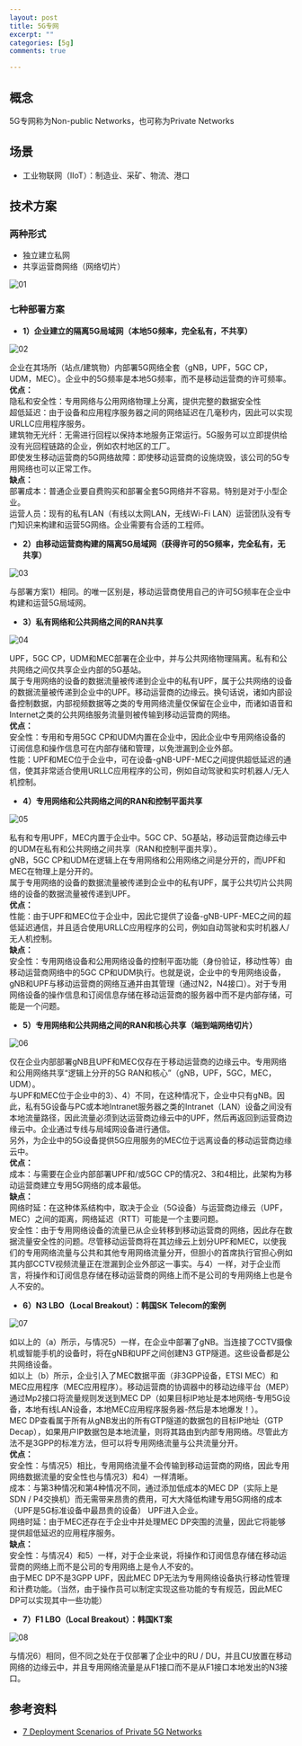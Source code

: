 ```yaml
---
layout: post
title: 5G专网
excerpt: ""
categories: [5g]
comments: true

---
```


## 概念
5G专网称为Non-public Networks，也可称为Private Networks

## 场景
* 工业物联网（IIoT）：制造业、采矿、物流、港口

## 技术方案
### 两种形式
* 独立建立私网
* 共享运营商网络（网络切片）

![01](/img/2020-03-10-01.png) 

### 七种部署方案
* **1）企业建立的隔离5G局域网（本地5G频率，完全私有，不共享）**

![02](/img/2020-03-10-02.png) 

企业在其场所（站点/建筑物）内部署5G网络全套（gNB，UPF，5GC CP，UDM，MEC）。企业中的5G频率是本地5G频率，而不是移动运营商的许可频率。  
**优点：**  
隐私和安全性：专用网络与公用网络物理上分离，提供完整的数据安全性  
超低延迟：由于设备和应用程序服务器之间的网络延迟在几毫秒内，因此可以实现URLLC应用程序服务。  
建筑物无光纤：无需进行回程以保持本地服务正常运行。5G服务可以立即提供给没有光回程链路的企业，例如农村地区的工厂。  
即使发生移动运营商的5G网络故障：即使移动运营商的设施烧毁，该公司的5G专用网络也可以正常工作。  
**缺点：**  
部署成本：普通企业要自费购买和部署全套5G网络并不容易。特别是对于小型企业。  
运营人员：现有的私有LAN（有线以太网LAN，无线Wi-Fi LAN）运营团队没有专门知识来构建和运营5G网络。企业需要有合适的工程师。  

* **2）由移动运营商构建的隔离5G局域网（获得许可的5G频率，完全私有，无共享）**

![03](/img/2020-03-10-03.png) 

与部署方案1）相同。的唯一区别是，移动运营商使用自己的许可5G频率在企业中构建和运营5G局域网。

* **3）私有网络和公共网络之间的RAN共享**

![04](/img/2020-03-10-04.png) 

UPF，5GC CP，UDM和MEC部署在企业中，并与公共网络物理隔离。私有和公共网络之间仅共享企业内部的5G基站。  
属于专用网络的设备的数据流量被传递到企业中的私有UPF，属于公共网络的设备的数据流量被传递到企业中的UPF。移动运营商的边缘云。换句话说，诸如内部设备控制数据，内部视频数据等之类的专用网络流量仅保留在企业中，而诸如语音和Internet之类的公共网络服务流量则被传输到移动运营商的网络。  
**优点：**  
安全性：专用和专用5GC CP和UDM内置在企业中，因此企业中专用网络设备的订阅信息和操作信息可在内部存储和管理，以免泄漏到企业外部。  
性能：UPF和MEC位于企业中，可在设备-gNB-UPF-MEC之间提供超低延迟的通信，使其非常适合使用URLLC应用程序的公司，例如自动驾驶和实时机器人/无人机控制。  

* **4）专用网络和公共网络之间的RAN和控制平面共享**

![05](/img/2020-03-10-05.png) 

私有和专用UPF，MEC内置于企业中。5GC CP、5G基站，移动运营商边缘云中的UDM在私有和公共网络之间共享（RAN和控制平面共享）。  
gNB，5GC CP和UDM在逻辑上在专用网络和公用网络之间是分开的，而UPF和MEC在物理上是分开的。  
属于专用网络的设备的数据流量被传递到企业中的私有UPF，属于公共切片公共网络的设备的数据流量被传递到UPF。  
**优点：**  
性能：由于UPF和MEC位于企业中，因此它提供了设备-gNB-UPF-MEC之间的超低延迟通信，并且适合使用URLLC应用程序的公司，例如自动驾驶和实时机器人/无人机控制。  
**缺点：**  
安全性：专用网络设备和公用网络设备的控制平面功能（身份验证，移动性等）由移动运营商网络中的5GC CP和UDM执行。也就是说，企业中的专用网络设备，gNB和UPF与移动运营商的网络互通并由其管理（通过N2，N4接口）。对于专用网络设备的操作信息和订阅信息存储在移动运营商的服务器中而不是内部存储，可能是一个问题。  


* **5）专用网络和公共网络之间的RAN和核心共享（端到端网络切片）**

![06](/img/2020-03-10-06.png) 

仅在企业内部部署gNB且UPF和MEC仅存在于移动运营商的边缘云中。专用网络和公用网络共享“逻辑上分开的5G RAN和核心”（gNB，UPF，5GC，MEC，UDM）。  
与UPF和MEC位于企业中的3）、4）不同，在这种情况下，企业中只有gNB。因此，私有5G设备与PC或本地Intranet服务器之类的Intranet（LAN）设备之间没有本地流量路径，因此流量必须到达运营商边缘云中的UPF，然后再返回到运营商边缘云中。企业通过专线与局域网设备进行通信。  
另外，为企业中的5G设备提供5G应用服务的MEC位于远离设备的移动运营商边缘云中。  
**优点：**  
成本：与需要在企业内部部署UPF和/或5GC CP的情况2、3和4相比，此架构为移动运营商建立专用5G网络的成本最低。  
**缺点：**  
网络时延：在这种体系结构中，取决于企业（5G设备）与运营商边缘云（UPF，MEC）之间的距离，网络延迟（RTT）可能是一个主要问题。  
安全性：由于专用网络设备的流量已从企业转移到移动运营商的网络，因此存在数据流量安全性的问题。尽管移动运营商将在其边缘云上划分UPF和MEC，以使我们的专用网络流量与公共和其他专用网络流量分开，但胆小的首席执行官担心例如其内部CCTV视频流量正在泄漏到企业外部这一事实。与4）一样，对于企业而言，将操作和订阅信息存储在移动运营商的网络上而不是公司的专用网络上也是令人不安的。  

* **6）N3 LBO（Local Breakout）：韩国SK Telecom的案例**

![07](/img/2020-03-10-07.png) 

如以上的（a）所示，与情况5）一样，在企业中部署了gNB。当连接了CCTV摄像机或智能手机的设备时，将在gNB和UPF之间创建N3 GTP隧道。这些设备都是公共网络设备。  
如以上（b）所示，企业引入了MEC数据平面（非3GPP设备，ETSI MEC）和MEC应用程序（MEC应用程序）。移动运营商的协调器中的移动边缘平台（MEP）通过Mp2接口将流量规则发送到MEC DP（如果目标IP地址是本地网络-专用5G设备，本地有线LAN设备，本地MEC应用程序服务器-然后是本地爆发！）。  
MEC DP查看属于所有从gNB发出的所有GTP隧道的数据包的目标IP地址（GTP Decap），如果用户IP数据包是本地流量，则将其路由到内部专用网络。尽管此方法不是3GPP的标准方法，但可以将专用网络流量与公共流量分开。  
**优点：**  
安全性：与情况5）相比，专用网络流量不会传输到移动运营商的网络，因此专用网络数据流量的安全性也与情况3）和4）一样清晰。  
成本：与第3种情况和第4种情况不同，通过添加低成本的MEC DP（实际上是SDN / P4交换机）而无需带来昂贵的费用，可大大降低构建专用5G网络的成本（UPF是5G标准设备中最昂贵的设备） UPF进入企业。  
网络时延：由于MEC还存在于企业中并处理MEC DP突围的流量，因此它将能够提供超低延迟的应用程序服务。  
**缺点：**  
安全性：与情况4）和5）一样，对于企业来说，将操作和订阅信息存储在移动运营商的网络上而不是公司的专用网络上是令人不安的。  
由于MEC DP不是3GPP UPF，因此MEC DP无法为专用网络设备执行移动性管理和计费功能。（当然，由于操作员可以制定实现这些功能的专有规范，因此MEC DP可以实现其中一些功能）  

* **7）F1 LBO（Local Breakout）：韩国KT案**

![08](/img/2020-03-10-08.png) 

与情况6）相同，但不同之处在于仅部署了企业中的RU / DU，并且CU放置在移动网络的边缘云中，并且专用网络流量是从F1接口而不是从F1接口本地发出的N3接口。  

## 参考资料
* [7 Deployment Scenarios of Private 5G Networks](https://www.netmanias.com/en/post/blog/14500/5g-edge-kt-sk-telecom/7-deployment-scenarios-of-private-5g-networks)
